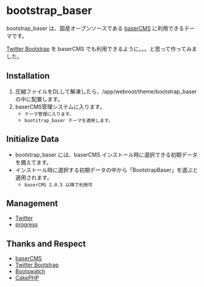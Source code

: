# bootstrap_baser #

bootstrap_baser は、国産オープンソースである [baserCMS](http://basercms.net/) に利用できるテーマです。

[Twitter Bootstrap](http://twitter.github.com/bootstrap/) を baserCMS でも利用できるように。。。と思って作ってみました。


## Installation ##
1. 圧縮ファイルをDLして解凍したら、/app/webroot/theme/bootstrap_baser の中に配置します。
2. baserCMS管理システムに入ります。
	* `テーマ管理に入ります。`
	* `bootstrap_baser テーマを適用します。`


## Initialize Data ##
* bootstrap_baser には、baserCMS インストール時に選択できる初期データを備えてます。
* インストール時に選択する初期データの中から「BootstrapBaser」を選ぶと適用されます。
	* `baserCMS 2.0.5 以降で利用可`


## Management ##

* [Twitter](http://www.redmine.org)
* [progress](http://project.materializing.net/projects/show/bootstrap_baser)


## Thanks and Respect ##
* [baserCMS](http://basercms.net/)
* [Twitter Bootstrap](http://twitter.github.com/bootstrap/)
* [Bootswatch](http://bootswatch.com/)
* [CakePHP](http://cakephp.jp/)
